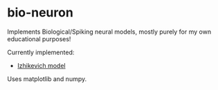 # bio-neuron

Implements Biological/Spiking neural models, mostly purely for my own educational purposes!

Currently implemented:
- [Izhikevich model](https://www.izhikevich.org/publications/spikes.htm)

Uses matplotlib and numpy.

